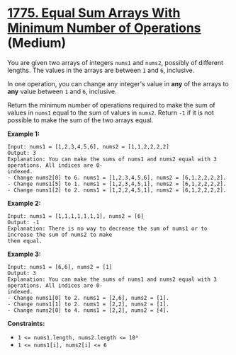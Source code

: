 # [1775. Equal Sum Arrays With Minimum Number of Operations][link] (Medium)

[link]: https://leetcode.com/problems/equal-sum-arrays-with-minimum-number-of-operations/

You are given two arrays of integers `nums1` and `nums2`, possibly of different lengths. The values
in the arrays are between `1` and `6`, inclusive.

In one operation, you can change any integer's value in **any** of the arrays to **any** value
between `1` and `6`, inclusive.

Return the minimum number of operations required to make the sum of values in  `nums1` equal to the
sum of values in  `nums2`. Return `-1`  if it is not possible to make the sum of the two arrays
equal.

**Example 1:**

```
Input: nums1 = [1,2,3,4,5,6], nums2 = [1,1,2,2,2,2]
Output: 3
Explanation: You can make the sums of nums1 and nums2 equal with 3 operations. All indices are 0-
indexed.
- Change nums2[0] to 6. nums1 = [1,2,3,4,5,6], nums2 = [6,1,2,2,2,2].
- Change nums1[5] to 1. nums1 = [1,2,3,4,5,1], nums2 = [6,1,2,2,2,2].
- Change nums1[2] to 2. nums1 = [1,2,2,4,5,1], nums2 = [6,1,2,2,2,2].
```

**Example 2:**

```
Input: nums1 = [1,1,1,1,1,1,1], nums2 = [6]
Output: -1
Explanation: There is no way to decrease the sum of nums1 or to increase the sum of nums2 to make
them equal.
```

**Example 3:**

```
Input: nums1 = [6,6], nums2 = [1]
Output: 3
Explanation: You can make the sums of nums1 and nums2 equal with 3 operations. All indices are 0-
indexed.
- Change nums1[0] to 2. nums1 = [2,6], nums2 = [1].
- Change nums1[1] to 2. nums1 = [2,2], nums2 = [1].
- Change nums2[0] to 4. nums1 = [2,2], nums2 = [4].
```

**Constraints:**

- `1 <= nums1.length, nums2.length <= 10⁵`
- `1 <= nums1[i], nums2[i] <= 6`

